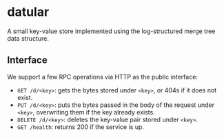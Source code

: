 # datular

A small key-value store implemented using the log-structured merge tree data structure.

## Interface
We support a few RPC operations via HTTP as the public interface:

- `GET /d/<key>`: gets the bytes stored under `<key>`, or 404s if it does not exist.
- `PUT /d/<key>`: puts the bytes passed in the body of the request under `<key>`, overwriting them if the key already exists.
- `DELETE /d/<key>`: deletes the key-value pair stored under `<key>`.
- `GET /health`: returns 200 if the service is up.
